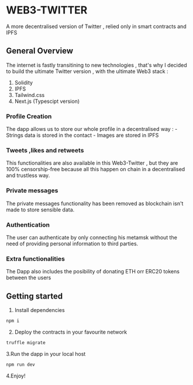 # WEB3-TWITTER

A more decentralised version of Twitter , relied only in smart contracts and IPFS

## General Overview

The internet is fastly transitining to new technologies , that's why I decided to build the ultimate Twitter
version , with the  ultimate Web3 stack : 

1. Solidity
2. IPFS
3. Tailwind.css
4. Next.js (Typescipt version)

### Profile Creation

The dapp allows us to store our whole profile in a decentralised way :
    - Strings data is stored in the contact
    - Images are stored in IPFS

###  Tweets ,likes and retweets

This functionalities are also available in this Web3-Twitter , but they are 100% censorship-free
because all this happen on chain in a decentralised and trustless way.

### Private messages

The private messages functionality has been removed as blockchain isn't made to store sensible data.

### Authentication

The user can authenticate by only connecting his metamsk without the need of providing personal information
to third parties.


### Extra functionalities

The Dapp also includes the posibility of donating ETH orr ERC20 tokens between the users

## Getting started

1. Install dependencies

```bash
npm i 
```

2. Deploy the contracts in your favourite network

```bash
truffle migrate 
```

3.Run the dapp in your local host

```bash
npm run dev
```

4.Enjoy!
